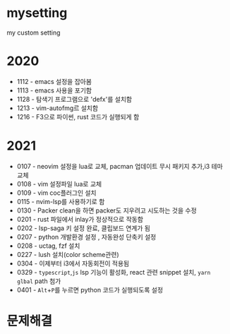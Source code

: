 # mysetting
my custom setting

2020
====
- 1112 - emacs 설정을 잡아봄 
- 1113 - emacs 사용을 포기함
- 1128 - 탐색기 프로그램으로 'defx'를 설치함 
- 1213 - vim-autofmg르 설치함 
- 1216 - F3으로 파이썬, rust 코드가 실행되게 함 

2021
====

- 0107 - neovim 설정을 lua로 교체, pacman 업데이트 무시 패키지 추가,i3 테마 교체   
- 0108 - vim 설정파일 lua로 교체 
- 0109 - vim coc플러그인 설치
- 0115 - nvim-lsp를 사용하기로 함
- 0130 - Packer clean을 하면 packer도 지우려고 시도하는 것을 수정 
- 0201 - rust 파일에서 inlay가 정상적으로 작동함 
- 0202 - lsp-saga 키 설정 완료, 클립보드 연계가 됨 
- 0207 - python 개발환경 설정 , 자동완성 단축키 설정 
- 0208 - uctag, fzf 설치 
- 0227 - lush 설치(color scheme관련)
- 0304 - 이제부터 i3에서 자동회전이 적용됨 
- 0329 - `typescript`,`js` lsp 기능이 활성화, react 관련 snippet 설치, `yarn glbal` path 첨가 
- 0401 - `Alt`+`P`를 누르면 python 코드가 실행되도록 설정 
# 문제해결 

